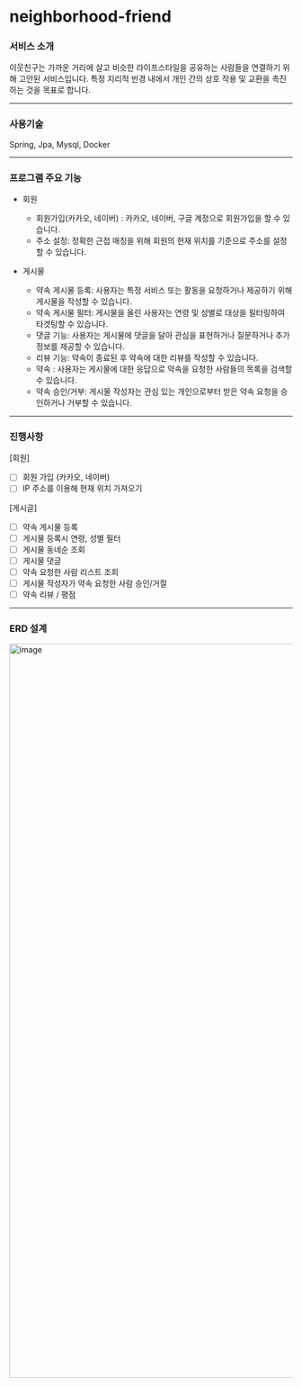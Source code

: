 # neighborhood-friend

### 서비스 소개
이웃친구는 가까운 거리에 살고 비슷한 라이프스타일을 공유하는 사람들을 연결하기 위해 고안된 서비스입니다. 특정 지리적 반경 내에서 개인 간의 상호 작용 및 교환을 촉진하는 것을 목표로 합니다.

---

### 사용기술
Spring, Jpa, Mysql, Docker

---

### 프로그램 주요 기능
- 회원
  - 회원가입(카카오, 네이버) : 카카오, 네이버, 구글 계정으로 회원가입을 할 수 있습니다.
  - 주소 설정: 정확한 근접 매칭을 위해 회원의 현재 위치를 기준으로 주소를 설정할 수 있습니다.

- 게시물
  - 약속 게시물 등록: 사용자는 특정 서비스 또는 활동을 요청하거나 제공하기 위해 게시물을 작성할 수 있습니다.
  - 약속 게시물 필터: 게시물을 올린 사용자는 연령 및 성별로 대상을 필터링하여 타겟팅할 수 있습니다.
  - 댓글 기능: 사용자는 게시물에 댓글을 달아 관심을 표현하거나 질문하거나 추가 정보를 제공할 수 있습니다.
  - 리뷰 기능: 약속이 종료된 후 약속에 대한 리뷰를 작성할 수 있습니다.
  - 약속 : 사용자는 게시물에 대한 응답으로 약속을 요청한 사람들의 목록을 검색할 수 있습니다.
  - 약속 승인/거부: 게시물 작성자는 관심 있는 개인으로부터 받은 약속 요청을 승인하거나 거부할 수 있습니다.
<hr>

### 진행사항
[회원]
- [ ] 회원 가입 (카카오, 네이버)
- [ ] IP 주소를 이용해 현재 위치 가져오기

[게시글]
- [ ] 약속 게시물 등록
- [ ] 게시물 등록시 연령, 성별 필터
- [ ] 게시물 동네순 조회
- [ ] 게시물 댓글
- [ ] 약속 요청한 사람 리스트 조회
- [ ] 게시물 작성자가 약속 요청한 사람 승인/거절
- [ ] 약속 리뷰 / 평점

---
### ERD 설계
<img width="1305" alt="image" src="https://github.com/jodonghyeon3/neighborhood-friend/assets/117457834/cd08dbdc-10e8-45d5-8b52-89e4bc8c3502">






